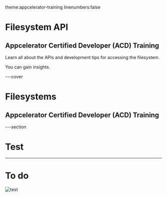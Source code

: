 theme:appcelerator-training
linenumbers:false

# Filesystem API

## Appcelerator Certified Developer (ACD) Training

Learn all about the APIs and development tips for accessing the filesystem.

You can gain insights.

---cover

# Filesystems

## Appcelerator Certified Developer (ACD) Training

---section

# Test

---

# To do

![test](http://placehold.it/400x200)






















